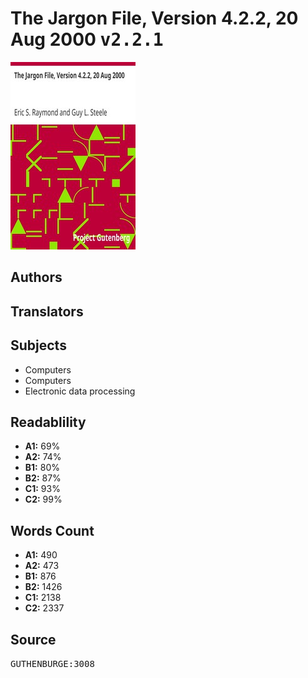 # The Jargon File, Version 4.2.2, 20 Aug 2000 <kbd>v2.2.1</kbd>

![](./cover.medium.jpg "")

## Authors



## Translators



## Subjects


 - Computers
 - Computers
 - Electronic data processing

## Readablility


 - **A1:** 69%
 - **A2:** 74%
 - **B1:** 80%
 - **B2:** 87%
 - **C1:** 93%
 - **C2:** 99%

## Words Count


 - **A1:** 490
 - **A2:** 473
 - **B1:** 876
 - **B2:** 1426
 - **C1:** 2138
 - **C2:** 2337

## Source


<kbd>GUTHENBURGE:3008</kbd>
